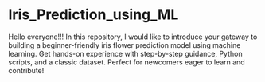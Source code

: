 # Iris_Prediction_using_ML
Hello everyone!!! In this repository, I would like to introduce your gateway to building a beginner-friendly iris flower prediction model using machine learning. Get hands-on experience with step-by-step guidance, Python scripts, and a classic dataset. Perfect for newcomers eager to learn and contribute!
